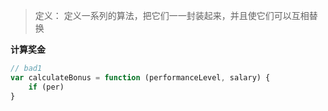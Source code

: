 > 定义： 定义一系列的算法，把它们一一封装起来，并且使它们可以互相替换

**计算奖金**
```javascript
// bad1
var calculateBonus = function (performanceLevel, salary) {
    if (per)
}
```